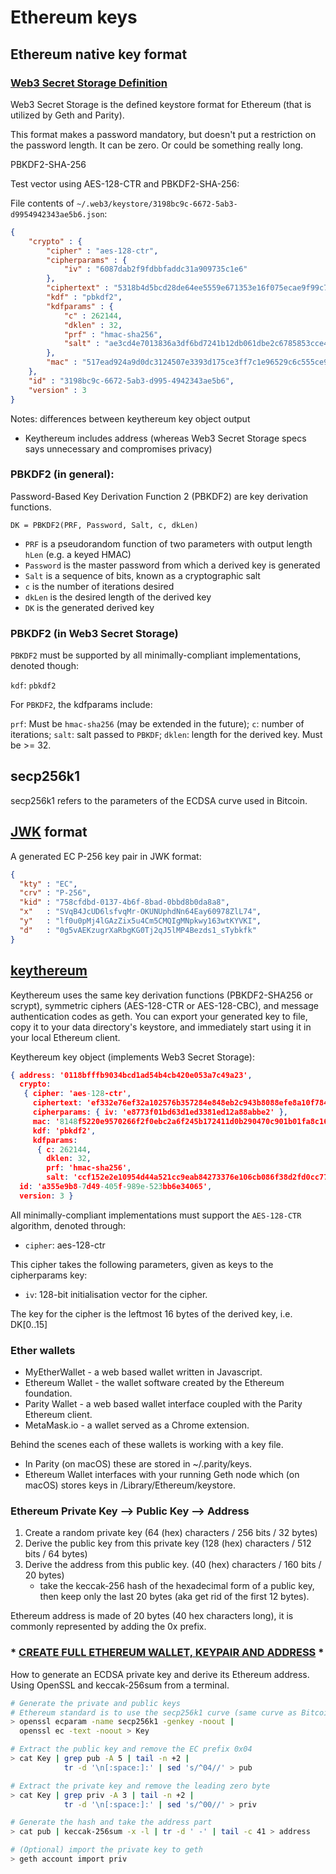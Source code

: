# Ethereum keys


## Ethereum native key format

### [Web3 Secret Storage Definition](https://github.com/ethereum/wiki/wiki/Web3-Secret-Storage-Definition)

Web3 Secret Storage is the defined keystore format for Ethereum (that is utilized by Geth and Parity).

This format makes a password mandatory, but doesn't put a restriction on the password length. It can be zero. Or could be something really long.

PBKDF2-SHA-256

Test vector using AES-128-CTR and PBKDF2-SHA-256:

File contents of `~/.web3/keystore/3198bc9c-6672-5ab3-d9954942343ae5b6.json`:

```json
{
    "crypto" : {
        "cipher" : "aes-128-ctr",
        "cipherparams" : {
            "iv" : "6087dab2f9fdbbfaddc31a909735c1e6"
        },
        "ciphertext" : "5318b4d5bcd28de64ee5559e671353e16f075ecae9f99c7a79a38af5f869aa46",
        "kdf" : "pbkdf2",
        "kdfparams" : {
            "c" : 262144,
            "dklen" : 32,
            "prf" : "hmac-sha256",
            "salt" : "ae3cd4e7013836a3df6bd7241b12db061dbe2c6785853cce422d148a624ce0bd"
        },
        "mac" : "517ead924a9d0dc3124507e3393d175ce3ff7c1e96529c6c555ce9e51205e9b2"
    },
    "id" : "3198bc9c-6672-5ab3-d995-4942343ae5b6",
    "version" : 3
}
```

Notes: differences between keythereum key object output

- Keythereum includes address (whereas Web3 Secret Storage specs says unnecessary and compromises privacy)

### PBKDF2 (in general):

Password-Based Key Derivation Function 2 (PBKDF2) are key derivation functions.

`DK = PBKDF2(PRF, Password, Salt, c, dkLen)`

- `PRF` is a pseudorandom function of two parameters with output length `hLen` (e.g. a keyed HMAC)
- `Password` is the master password from which a derived key is generated
- `Salt` is a sequence of bits, known as a cryptographic salt
- `c` is the number of iterations desired
- `dkLen` is the desired length of the derived key
- `DK` is the generated derived key


### PBKDF2 (in Web3 Secret Storage)

`PBKDF2` must be supported by all minimally-compliant implementations, denoted though:

`kdf`: `pbkdf2`

For `PBKDF2`, the kdfparams include:

`prf`: Must be `hmac-sha256` (may be extended in the future);
`c`: number of iterations;
`salt`: salt passed to `PBKDF`;
`dklen`: length for the derived key. Must be >= 32.



## secp256k1

secp256k1 refers to the parameters of the ECDSA curve used in Bitcoin.




## [JWK](https://tools.ietf.org/html/rfc7517) format

A generated EC P-256 key pair in JWK format:

```json
{
  "kty" : "EC",
  "crv" : "P-256",
  "kid" : "758cfdbd-0137-4b6f-8bad-0bbd8b0da8a8",
  "x"   : "SVqB4JcUD6lsfvqMr-OKUNUphdNn64Eay60978ZlL74",
  "y"   : "lf0u0pMj4lGAzZix5u4Cm5CMQIgMNpkwy163wtKYVKI",
  "d"   : "0g5vAEKzugrXaRbgKG0Tj2qJ5lMP4Bezds1_sTybkfk"
}
```

## [keythereum](https://github.com/ethereumjs/keythereum)

Keythereum uses the same key derivation functions (PBKDF2-SHA256 or scrypt), symmetric ciphers (AES-128-CTR or AES-128-CBC), and message authentication codes as geth. You can export your generated key to file, copy it to your data directory's keystore, and immediately start using it in your local Ethereum client.

Keythereum key object (implements Web3 Secret Storage):

```json
{ address: '0118bfffb9034bcd1ad54b4cb420e053a7c49a23',
  crypto:
   { cipher: 'aes-128-ctr',
     ciphertext: 'ef332e76ef32a102576b357284e848eb2c943b8088efe8a10f78492d618c5157',
     cipherparams: { iv: 'e8773f01bd63d1ed3381ed12a88abbe2' },
     mac: '8148f5220e9570266f2f0ebc2a6f245b172411d0b290470c901b01fa8c16d7f8',
     kdf: 'pbkdf2',
     kdfparams:
      { c: 262144,
        dklen: 32,
        prf: 'hmac-sha256',
        salt: 'ccf152e2e10954d44a521cc9eab84273376e106cb086f38d2fd0cc77eb70a4d8' } },
  id: 'a355e9b8-7d49-405f-989e-523bb6e34065',
  version: 3 }
```


All minimally-compliant implementations must support the `AES-128-CTR `algorithm, denoted through:

- `cipher`: aes-128-ctr 
    
This cipher takes the following parameters, given as keys to the cipherparams key:

- `iv`: 128-bit initialisation vector for the cipher.

The key for the cipher is the leftmost 16 bytes of the derived key, i.e. DK[0..15]


### Ether wallets

- MyEtherWallet - a web based wallet written in Javascript.
- Ethereum Wallet - the wallet software created by the Ethereum foundation.
- Parity Wallet - a web based wallet interface coupled with the Parity Ethereum client.
- MetaMask.io - a wallet served as a Chrome extension.

Behind the scenes each of these wallets is working with a key file.

- In Parity (on macOS) these are stored in ~/.parity/keys.
- Ethereum Wallet interfaces with your running Geth node which (on macOS) stores keys in /Library/Ethereum/keystore.

### Ethereum Private Key --> Public Key --> Address

1. Create a random private key (64 (hex) characters / 256 bits / 32 bytes)
2. Derive the public key from this private key (128 (hex) characters / 512 bits / 64 bytes)
3. Derive the address from this public key. (40 (hex) characters / 160 bits / 20 bytes)
    - take the keccak-256 hash of the hexadecimal form of a public key, then keep only the last 20 bytes (aka get rid of the first 12 bytes).

Ethereum address is made of 20 bytes (40 hex characters long), it is commonly represented by adding the 0x prefix.


### * [CREATE FULL ETHEREUM WALLET, KEYPAIR AND ADDRESS](https://kobl.one/blog/create-full-ethereum-keypair-and-address/) *

How to generate an ECDSA private key and derive its Ethereum address. Using OpenSSL and keccak-256sum from a terminal.

```bash
# Generate the private and public keys
# Ethereum standard is to use the secp256k1 curve (same curve as Bitcoin)
> openssl ecparam -name secp256k1 -genkey -noout | 
  openssl ec -text -noout > Key

# Extract the public key and remove the EC prefix 0x04
> cat Key | grep pub -A 5 | tail -n +2 |
            tr -d '\n[:space:]:' | sed 's/^04//' > pub

# Extract the private key and remove the leading zero byte
> cat Key | grep priv -A 3 | tail -n +2 | 
            tr -d '\n[:space:]:' | sed 's/^00//' > priv

# Generate the hash and take the address part
> cat pub | keccak-256sum -x -l | tr -d ' -' | tail -c 41 > address

# (Optional) import the private key to geth
> geth account import priv
```
